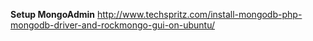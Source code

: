 <b>Setup MongoAdmin</b>
http://www.techspritz.com/install-mongodb-php-mongodb-driver-and-rockmongo-gui-on-ubuntu/
